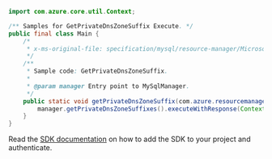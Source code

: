 ```java
import com.azure.core.util.Context;

/** Samples for GetPrivateDnsZoneSuffix Execute. */
public final class Main {
    /*
     * x-ms-original-file: specification/mysql/resource-manager/Microsoft.DBforMySQL/stable/2021-05-01/examples/GetPrivateDnsZoneSuffix.json
     */
    /**
     * Sample code: GetPrivateDnsZoneSuffix.
     *
     * @param manager Entry point to MySqlManager.
     */
    public static void getPrivateDnsZoneSuffix(com.azure.resourcemanager.mysqlflexibleserver.MySqlManager manager) {
        manager.getPrivateDnsZoneSuffixes().executeWithResponse(Context.NONE);
    }
}
```

Read the [SDK documentation](https://github.com/Azure/azure-sdk-for-java/blob/azure-resourcemanager-mysqlflexibleserver_1.0.0-beta.2/sdk/mysqlflexibleserver/azure-resourcemanager-mysqlflexibleserver/README.md) on how to add the SDK to your project and authenticate.
